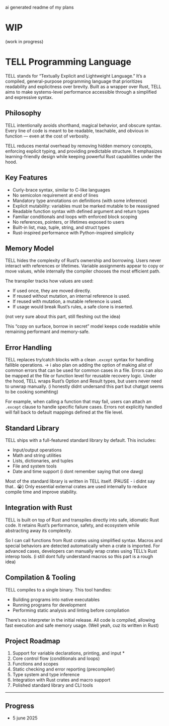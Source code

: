 ai generated readme of my plans 

# WIP
(work in progress)

# TELL Programming Language

TELL stands for “Textually Explicit and Lightweight Language.” It’s a compiled, general-purpose programming language that prioritizes readability and explicitness over brevity. Built as a wrapper over Rust, TELL aims to make systems-level performance accessible through a simplified and expressive syntax.



## Philosophy

TELL  intentionally avoids shorthand, magical behavior, and obscure syntax. Every line of code is meant to be readable, teachable, and obvious in function — even at the cost of verbosity.

TELL reduces mental overhead by removing hidden memory concepts, enforcing explicit typing, and providing predictable structure. It emphasizes learning-friendly design while keeping powerful Rust capabilities under the hood.



## Key Features

- Curly-brace syntax, similar to C-like languages  
- No semicolon requirement at end of lines  
- Mandatory type annotations on definitions (with some inference)  
- Explicit mutability: variables must be marked mutable to be reassigned  
- Readable function syntax with defined argument and return types  
- Familiar conditionals and loops with enforced block scoping  
- No references, pointers, or lifetimes exposed to users  
- Built-in list, map, tuple, string, and struct types  
- Rust-inspired performance with Python-inspired simplicity  



## Memory Model

TELL hides the complexity of Rust’s ownership and borrowing. Users never interact with references or lifetimes. Variable assignments appear to copy or move values, while internally the compiler chooses the most efficient path.

The transpiler tracks how values are used:  
- If used once, they are moved directly.  
- If reused without mutation, an internal reference is used.  
- If reused with mutation, a mutable reference is used.  
- If usage would break Rust’s rules, a safe clone is inserted.  

(not very sure about this part, still fleshing out the idea)

This “copy on surface, borrow in secret” model keeps code readable while remaining performant and memory-safe.



## Error Handling

TELL replaces try/catch blocks with a clean `.except` syntax for handling fallible operations.
-> i also plan on adding the option of making alist of common errors that can be used for common cases in a file.
Errors can also be mapped at the file or function level for reusable recovery logic. Under the hood, TELL wraps Rust’s Option and Result types, but users never need to unwrap manually.
(i honestly didnt undersand this part but chatgpt seems to be cooking somehting)

For example, when calling a function that may fail, users can attach an `.except` clause to handle specific failure cases. Errors not explicitly handled will fall back to default mappings defined at the file level.



## Standard Library

TELL ships with a full-featured standard library by default. This includes:  
- Input/output operations  
- Math and string utilities  
- Lists, dictionaries, and tuples  
- File and system tools  
- Date and time support (i dont remember saying that one dawg)

Most of the standard library is written in TELL itself. (PAUSE - i didnt say that.. :sob:) Only essential external crates are used internally to reduce compile time and improve stability.



## Integration with Rust

TELL is built on top of Rust and transpiles directly into safe, idiomatic Rust code. It retains Rust’s performance, safety, and ecosystem while abstracting away its complexity.

So I can call functions from Rust crates using simplified syntax. Macros and special behaviors are detected automatically when a crate is imported. For advanced cases, developers can manually wrap crates using TELL’s Rust interop tools.
                                                                 (i still dont fully understand macros so this part is a rough idea)
                                                                 


## Compilation & Tooling

TELL compiles to a single binary. This tool handles:  
- Building programs into native executables  
- Running programs for development  
- Performing static analysis and linting before compilation  

There’s no interpreter in the initial release. All code is compiled, allowing fast execution and safe memory usage.
(Well yeah, cuz its written in Rust)



## Project Roadmap

1. Support for variable declarations, printing, and input  *
2. Core control flow (conditionals and loops)  
3. Functions and scopes  
4. Static checking and error reporting (precompiler)  
5. Type system and type inference  
6. Integration with Rust crates and macro support  
7. Polished standard library and CLI tools  

---


## Progress
- 5 june 2025
